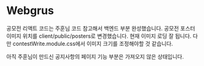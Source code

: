 # Webgrus

공모전 리액트 코드는 주훈님 코드 참고해서 백엔드 부분 완성했습니다.
공모전 포스터 이미지 위치를 client/public/posters로 변경했습니다. 현재 이미지 로딩 잘 됩니다. 다만 contestWrite.module.css에서 이미지 크기를 조정해야할 것 같습니다.

아직 주훈님이 만드신 공지사항의 페이지 기능 부분은 가져오지 않은 상태입니다.
